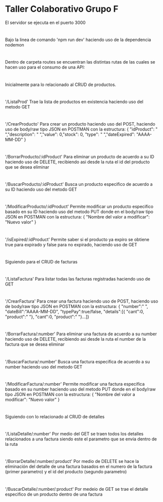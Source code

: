 # Taller Colaborativo Grupo F
 El servidor se ejecuta en el puerto 3000
 #
 Bajo la linea de comando 'npm run dev' haciendo uso de la dependencia nodemon
 #
 Dentro de carpeta routes se encuentran las distintas rutas de las cuales se hacen uso para el consumo de una API:
 #
 Inicialmente para lo relacionado al CRUD de productos.
 #
 '/ListaProd' Trae la lista de productos en existencia haciendo uso del metodo GET
 #
 '/CrearProducto' Para crear un producto haciendo uso del POST, haciendo uso de body/raw tipo JSON en POSTMAN con la estructura: { "idProduct": " ","description": " ","value": 0,"stock": 0, "type": " ","dateExpired": "AAAA-MM-DD" }
 #
 '/BorrarProducto/:idProduct' Para eliminar un producto de acuerdo a su ID haciendo uso de DELETE, recibiendo asi desde la ruta el id del producto que se desea eliminar
 #
 '/BuscarProducto/:idProduct' Busca un producto especifico de acuerdo a su ID haciendo uso del metodo GET
#
 '/ModificarProducto/:idProduct' Permite modificar un producto especifico basado en su ID haciendo uso del metodo PUT donde en el body/raw tipo JSON en POSTMAN con la estructura: { "Nombre del valor a modificar": "Nuevo valor" }
 #
 '/isExpired/:idProduct' Permite saber si el producto ya expiro se obtiene true para expirado y false para no expirado, haciendo uso de GET
#
Siguiendo para el CRUD de facturas
#
'/ListaFactura' Para listar todas las facturas registradas haciendo uso de GET
#
'/CrearFactura' Para crear una factura haciendo uso de POST, haciendo uso de body/raw tipo JSON en POSTMAN con la estructura: { "number":" ", "dateBill":"AAAA-MM-DD", "typePay":true/false, "details":[{ "cant":0, "product":" "}, "cant":0, "product":" "}...]}
#
'/BorrarFactura/:number' Para eliminar una factura de acuerdo a su number haciendo uso de DELETE, recibiendo asi desde la ruta el number de la factura que se desea eliminar
#
'/BuscarFactura/:number' Busca una factura especifica de acuerdo a su number haciendo uso del metodo GET
#
'/ModificarFactura/:number' Permite modificar una factura especifica basado en su number haciendo uso del metodo PUT donde en el body/raw tipo JSON en POSTMAN con la estructura: { "Nombre del valor a modificar": "Nuevo valor" }
#
Siguiendo con lo relacionado al CRUD de detalles
#
'/ListaDetalle/:number' Por medio del GET se traen todos los detalles relacionados a una factura siendo este el parametro que se envia dentro de la ruta
#
'/BorrarDetalle/:number/:product' Por medio de DELETE se hace la eliminación del detalle de una factura basados en el numero de la factura (primer parametro) y el id del producto (segundo parametro) 
#
'/BuscarDetalle/:number/:product' Por medeio de GET se trae el detalle especifico de un producto dentro de una factura